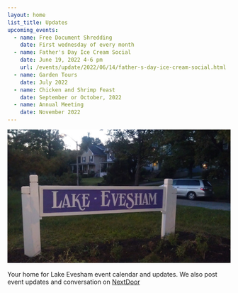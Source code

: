 ```yaml
---
layout: home
list_title: Updates
upcoming_events:
  - name: Free Document Shredding
    date: First wednesday of every month
  - name: Father's Day Ice Cream Social
    date: June 19, 2022 4-6 pm
    url: /events/update/2022/06/14/father-s-day-ice-cream-social.html
  - name: Garden Tours
    date: July 2022
  - name: Chicken and Shrimp Feast
    date: September or October, 2022
  - name: Annual Meeting
    date: November 2022
---
```


![Lake Evesham Neighborhood Sign](/img/sign.jpg)

Your home for Lake Evesham event calendar and updates. We also post event updates and conversation on [NextDoor](https://nextdoor.com)
